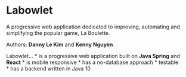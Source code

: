# Labowlet 

A progressive web application dedicated to improving, automating and simplifying the popular game, La Boulette. 

Authors: **Danny Le Kim** and **Kenny Nguyen** 

Labowlet...
    * is a progressive web application built on **Java Spring** and **React**
    * is mobile responsive
    * has a no-database approach
    * testable  
    * has a backend written in Java 10 
    
